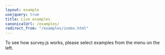 ```yaml
---
layout: example
usejquery: true
title: Live examples
canonicalUrl: /examples/
redirect_from: "/examples/index.html"
---
```


To see how survey.js works, please select examples from the menu on the left.
